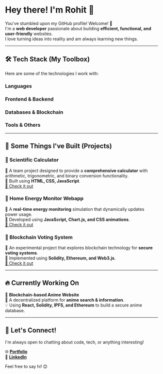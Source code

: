 <link rel="stylesheet" href="https://cdn.jsdelivr.net/gh/devicons/devicon@v2.15.1/devicon.min.css">

# Hey there! I'm Rohit 👋

You've stumbled upon my GitHub profile! Welcome! 🚀  
I'm a **web developer** passionate about building **efficient, functional, and user-friendly** websites.  
I love turning ideas into reality and am always learning new things.  

---

## 🛠️ Tech Stack (My Toolbox)  
Here are some of the technologies I work with:  

### **Languages**  
<i class="devicon-html5-plain-wordmark colored" style="font-size: 40px;"></i>
<i class="devicon-css3-plain-wordmark colored" style="font-size: 40px;"></i>
<i class="devicon-javascript-plain colored" style="font-size: 40px;"></i>
<i class="devicon-python-plain-wordmark colored" style="font-size: 40px;"></i>
<i class="devicon-solidity-plain colored" style="font-size: 40px;"></i>

### **Frontend & Backend**  
<i class="devicon-react-original colored" style="font-size: 40px;"></i>
<i class="devicon-nodejs-plain colored" style="font-size: 40px;"></i>
<i class="devicon-express-original colored" style="font-size: 40px;"></i>
<i class="devicon-vitejs-plain colored" style="font-size: 40px;"></i>

### **Databases & Blockchain**  
<i class="devicon-mysql-plain-wordmark colored" style="font-size: 40px;"></i>
<i class="devicon-ethereum-original colored" style="font-size: 40px;"></i>
<i class="devicon-ganache-plain colored" style="font-size: 40px;"></i>

### **Tools & Others**  
<i class="devicon-git-plain colored" style="font-size: 40px;"></i>
<i class="devicon-metamask-original colored" style="font-size: 40px;"></i>
<i class="devicon-github-original colored" style="font-size: 40px;"></i>

---

## 🚀 Some Things I've Built (Projects)  

### **📌 Scientific Calculator**  
🔹 A team project designed to provide a **comprehensive calculator** with arithmetic, trigonometric, and binary conversion functionality.  
🔹 Built using **HTML, CSS, JavaScript**.  
[🔗 Check it out](https://github.com/noname2645/Scientific-Calculator-webapp.git)  

### **📌 Home Energy Monitor Webapp**  
🔹 A **real-time energy monitoring** simulation that dynamically updates power usage.  
🔹 Developed using **JavaScript, Chart.js, and CSS animations**.  
[🔗 Check it out](https://github.com/noname2645/Home-Energy-Monitor-Webapp.git)  

### **📌 Blockchain Voting System**  
🔹 An experimental project that explores blockchain technology for **secure voting systems**.  
🔹 Implemented using **Solidity, Ethereum, and Web3.js**.  
[🔗 Check it out](https://github.com/noname2645/Blockchain-Voting.git)  

---

## 🔥 Currently Working On  
🎯 **Blockchain-based Anime Website**  
🚀 A decentralized platform for **anime search & information**.  
💡 Using **React, Solidity, IPFS, and Ethereum** to build a secure anime database.  

---

## 🤝 Let's Connect!  
I'm always open to chatting about code, tech, or anything interesting!  

🌐 [**Portfolio**](https://mytechfolio.netlify.app/)  
💼 [**LinkedIn**](https://www.linkedin.com/in/rohit-karmokar-654788257)  

Feel free to say hi! 😊  
